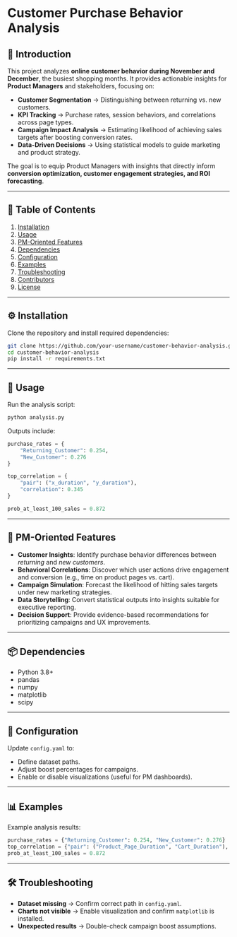 
# Customer Purchase Behavior Analysis

## 📌 Introduction

This project analyzes **online customer behavior during November and December**, the busiest shopping months. It provides actionable insights for **Product Managers** and stakeholders, focusing on:

* **Customer Segmentation** → Distinguishing between returning vs. new customers.
* **KPI Tracking** → Purchase rates, session behaviors, and correlations across page types.
* **Campaign Impact Analysis** → Estimating likelihood of achieving sales targets after boosting conversion rates.
* **Data-Driven Decisions** → Using statistical models to guide marketing and product strategy.

The goal is to equip Product Managers with insights that directly inform **conversion optimization, customer engagement strategies, and ROI forecasting**.

---

## 📑 Table of Contents

1. [Installation](#installation)
2. [Usage](#usage)
3. [PM-Oriented Features](#pm-oriented-features)
4. [Dependencies](#dependencies)
5. [Configuration](#configuration)
6. [Examples](#examples)
7. [Troubleshooting](#troubleshooting)
8. [Contributors](#contributors)
9. [License](#license)

---

## ⚙️ Installation

Clone the repository and install required dependencies:

```bash
git clone https://github.com/your-username/customer-behavior-analysis.git
cd customer-behavior-analysis
pip install -r requirements.txt
```

---

## 🚀 Usage

Run the analysis script:

```bash
python analysis.py
```

Outputs include:

```python
purchase_rates = {
    "Returning_Customer": 0.254,
    "New_Customer": 0.276
}

top_correlation = {
    "pair": ("x_duration", "y_duration"),
    "correlation": 0.345
}

prob_at_least_100_sales = 0.872
```

---

## 🎯 PM-Oriented Features

* **Customer Insights**: Identify purchase behavior differences between *returning* and *new customers*.
* **Behavioral Correlations**: Discover which user actions drive engagement and conversion (e.g., time on product pages vs. cart).
* **Campaign Simulation**: Forecast the likelihood of hitting sales targets under new marketing strategies.
* **Data Storytelling**: Convert statistical outputs into insights suitable for executive reporting.
* **Decision Support**: Provide evidence-based recommendations for prioritizing campaigns and UX improvements.

---

## 📦 Dependencies

* Python 3.8+
* pandas
* numpy
* matplotlib
* scipy

---

## 🔧 Configuration

Update `config.yaml` to:

* Define dataset paths.
* Adjust boost percentages for campaigns.
* Enable or disable visualizations (useful for PM dashboards).

---

## 📊 Examples

Example analysis results:

```python
purchase_rates = {"Returning_Customer": 0.254, "New_Customer": 0.276}
top_correlation = {"pair": ("Product_Page_Duration", "Cart_Duration"), "correlation": 0.345}
prob_at_least_100_sales = 0.872
```


---

## 🛠 Troubleshooting

* **Dataset missing** → Confirm correct path in `config.yaml`.
* **Charts not visible** → Enable visualization and confirm `matplotlib` is installed.
* **Unexpected results** → Double-check campaign boost assumptions.

